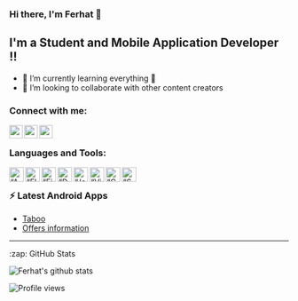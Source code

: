 ### Hi there, I'm Ferhat  👋

## I'm a Student and Mobile Application Developer !!

- 🌱 I’m currently learning everything 🤣
- 👯 I’m looking to collaborate with other content creators


### Connect with me:
[<img align="left" alt="codeSTACKr | Twitter" width="24px" src="https://cdn.jsdelivr.net/npm/simple-icons@v3/icons/twitter.svg" />][twitter]
[<img align="left" alt="codeSTACKr | LinkedIn" width="24px" src="https://cdn.jsdelivr.net/npm/simple-icons@v3/icons/linkedin.svg" />][linkedin]
[<img align="left" alt="codeSTACKr | Instagram" width="24px" src="https://cdn.jsdelivr.net/npm/simple-icons@v3/icons/instagram.svg" />][instagram]


<br />

### Languages and Tools:
[<img align="left" alt=“AndroidStudio” width="26px" src="https://upload.wikimedia.org/wikipedia/commons/thumb/8/8f/Breezeicons-apps-48-android-studio.svg/600px-Breezeicons-apps-48-android-studio.svg.png" />][Github]
[<img align="left" alt=“Flutter” width="26px" src="https://www.vectorlogo.zone/logos/flutterio/flutterio-icon.svg" />][Github]
[<img align="left" alt=“Firebase” width="26px" src="https://www.vectorlogo.zone/logos/firebase/firebase-icon.svg" />][Github]
[<img align="left" alt=“Dart” width="26px" src="https://www.vectorlogo.zone/logos/dartlang/dartlang-icon.svg" />][Github]
[<img align="left" alt=“Java” width="26px" src="https://www.vectorlogo.zone/logos/java/java-icon.svg" />][Github]
[<img align="left" alt=“VisualStudio” width="26px" src="https://upload.wikimedia.org/wikipedia/commons/c/cd/Visual_Studio_2017_Logo.svg" />][Github]
[<img align="left" alt=“CSharp” width="26px" src="https://upload.wikimedia.org/wikipedia/commons/8/82/C_Sharp_logo.png" />][Github]
[<img align="left" alt=“SQLServer” width="26px" src="https://upload.wikimedia.org/wikipedia/de/8/8c/Microsoft_SQL_Server_Logo.svg" />][Github]

<br />

### ⚡ Latest Android Apps

<!-- APP:START -->
- [Taboo](https://play.google.com/store/apps/details?id=com.ferhatiltas.tabumacerasi&hl=tr&gl=US)
- [Offers information](https://play.google.com/store/apps/details?id=com.ferhatiltas.bilgisunar&hl=tr&gl=US)
<!-- APP:END -->



---


  <summary>:zap: GitHub Stats</summary>

  ![Ferhat's github stats](https://github-readme-stats.vercel.app/api?username=ferhatiltas)




![Profile views](https://gpvc.arturio.dev/ferhatiltas)

[instagram]: https://www.instagram.com/ferhadus/
[linkedin]: https://www.linkedin.com/in/ferhat-ilta%C5%9F-8139191a6/
[twitter]: https://twitter.com/ferhadus
[Github]: https://github.com/ferhatiltas

